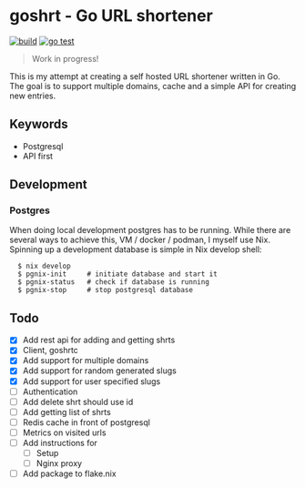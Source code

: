 # goshrt - Go URL shortener

[![build](https://github.com/storvik/goshrt/actions/workflows/build.yml/badge.svg)](https://github.com/storvik/goshrt/actions/workflows/build.yml)
[![go test](https://github.com/storvik/goshrt/actions/workflows/gotest.yml/badge.svg)](https://github.com/storvik/goshrt/actions/workflows/gotest.yml)

> Work in progress!

This is my attempt at creating a self hosted URL shortener written in Go.
The goal is to support multiple domains, cache and a simple API for creating new entries.

## Keywords
- Postgresql
- API first

## Development

### Postgres

When doing local development postgres has to be running.
While there are several ways to achieve this, VM / docker / podman, I myself use Nix.
Spinning up a development database is simple in Nix develop shell:

``` shell
  $ nix develop
  $ pgnix-init     # initiate database and start it
  $ pgnix-status   # check if database is running
  $ pgnix-stop     # stop postgresql database
```

## Todo
- [x] Add rest api for adding and getting shrts
- [x] Client, goshrtc
- [x] Add support for multiple domains
- [x] Add support for random generated slugs
- [x] Add support for user specified slugs
- [ ] Authentication
- [ ] Add delete shrt should use id
- [ ] Add getting list of shrts
- [ ] Redis cache in front of postgresql
- [ ] Metrics on visited urls
- [ ] Add instructions for
  - [ ] Setup
  - [ ] Nginx proxy
- [ ] Add package to flake.nix
